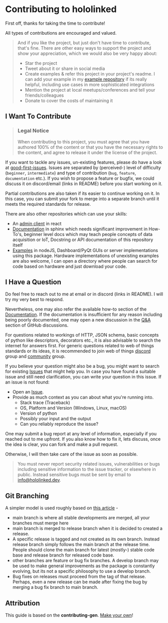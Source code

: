 # Contributing to hololinked

First off, thanks for taking the time to contribute!

All types of contributions are encouraged and valued.

> And if you like the project, but just don't have time to contribute, that's fine. There are other easy ways to support the project and show your appreciation, which we would also be very happy about:
>
> - Star the project
> - Tweet about it or share in social media
> - Create examples & refer this project in your project's readme. I can add your example in my [example repository](https://github.com/hololinked-dev/hololinked-examples) if its really helpful, including use cases in more sophisticated integrations
> - Mention the project at local meetups/conferences and tell your friends/colleagues
> - Donate to cover the costs of maintaining it

## I Want To Contribute

> ### Legal Notice <!-- omit in toc -->
>
> When contributing to this project, you must agree that you have authored 100% of the content or that you have the necessary rights to the content, and agree to release it under the license of the project.

If you want to tackle any issues, un-existing features, please do have a look at [good-first-issues](https://github.com/hololinked-dev/hololinked/issues?q=is%3Aissue+is%3Aopen+label%3A%22good+first+issue%22). Issues are separated by (perceived-) level of difficulty (`beginner`, `intermediate`) and type of contribution (`bug`, `feature`, `documentation` etc.). If you wish to propose a feature or bugfix, we could discuss it on discord/email (links in README) before you start working on it.

Partial contributions are also taken if its easier to continue working on it. In this case, you can submit your fork to merge into a separate branch until it meets the required standards for release.

There are also other repositories which can use your skills:

- An [admin client](https://github.com/hololinked-dev/thing-control-panel) in react
- [Documentation](https://github.com/hololinked-dev/docs) in sphinx which needs significant improvement in How-To's, beginner level docs which may teach people concepts of data acquisition or IoT, Docstring or API documentation of this repository itself
- [Examples](https://github.com/hololinked-dev/hololinked-examples) in nodeJS, Dashboard/PyQt GUIs or server implementations using this package. Hardware implementations of unexisting examples are also welcome, I can open a directory where people can search for code based on hardware and just download your code.

## I Have a Question

Do feel free to reach out to me at email or in discord (links in README). I will try my very best to respond.

Nevertheless, one may also refer the available how-to section of the [Documentation](https://docs.hololinked.dev/beginners-guide/articles/servers/).
If the documentation is insufficient for any reason including being poorly documented, one may open a new discussion in the [Q&A](https://github.com/hololinked-dev/hololinked/discussions/categories/q-a) section of GitHub discussions.

For questions related to workings of HTTP, JSON schema, basic concepts of python like descriptors, decorators etc., it is also advisable to search the internet for answers first.
For generic questions related to web of things standards or its ideas, it is recommended to join web of things [discord](https://discord.com/invite/RJNYJsEgnb) group and [community](https://www.w3.org/community/wot/) group.

If you believe your question might also be a bug, you might want to search for existing [Issues](https://github.com/hololinked-dev/hololinked/issues) that might help you.
In case you have found a suitable issue and still need clarification, you can write your question in this issue. If an issue is not found:

- Open an [Issue](https://github.com/hololinked-dev/hololinked/issues/new).
- Provide as much context as you can about what you're running into.
  - Stack trace (Traceback)
  - OS, Platform and Version (Windows, Linux, macOS)
  - Version of python
  - Possibly your input and the output
  - Can you reliably reproduce the issue?

One may submit a bug report at any level of information, especially if you reached out to me upfront. If you also know how to fix it, lets discuss, once the idea is clear, you can fork and make a pull request.

Otherwise, I will then take care of the issue as soon as possible.

> You must never report security related issues, vulnerabilities or bugs including sensitive information to the issue tracker, or elsewhere in public. Instead sensitive bugs must be sent by email to info@hololinked.dev.

## Git Branching

A simpler model is used roughly based on [this article](https://www.bitsnbites.eu/a-stable-mainline-branching-model-for-git/) -

- main branch is where all stable developments are merged, all your branches must merge here
- main branch is merged to release branch when it is decided to created a release.
- A specific release is tagged and not created as its own branch. Instead release branch simply follows the main branch at the release time. People should clone the main branch for latest (mostly-) stable code base and release branch for released code base.
- other branches are feature or bug fix branches. A develop branch may be used to make general improvements as the package is constantly evolving, but its not a specific philosophy to use a develop branch.
- Bug fixes on releases must proceed from the tag of that release. Perhaps, even a new release can be made after fixing the bug by merging a bug fix branch to main branch.

## Attribution

This guide is based on the **contributing-gen**. [Make your own](https://github.com/bttger/contributing-gen)!
